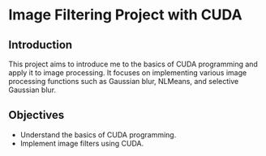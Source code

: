 # Image Filtering Project with CUDA

## Introduction

This project aims to introduce me to the basics of CUDA programming and apply it to image processing. It focuses on implementing various image processing functions such as Gaussian blur, NLMeans, and selective Gaussian blur.

## Objectives

- Understand the basics of CUDA programming.
- Implement image filters using CUDA.
